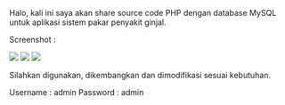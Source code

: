 Halo, kali ini saya akan share source code PHP dengan database MySQL untuk aplikasi sistem pakar penyakit ginjal.

Screenshot :

![](http://blog.alele-solutions.com/wp-content/uploads/2017/03/1-1.png)  ![](http://blog.alele-solutions.com/wp-content/uploads/2017/03/2-1-993x1024.png)  ![](http://blog.alele-solutions.com/wp-content/uploads/2017/03/3-1-887x1024.png)

Silahkan digunakan, dikembangkan dan dimodifikasi sesuai kebutuhan.


Username : admin
Password : admin
